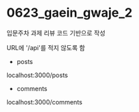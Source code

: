 # 0623_gaein_gwaje_2
입문주차 과제 리뷰 코드 기반으로 작성

URL에 '/api'를 적지 않도록 함

- posts

localhost:3000/posts

- comments

localhost:3000/comments
